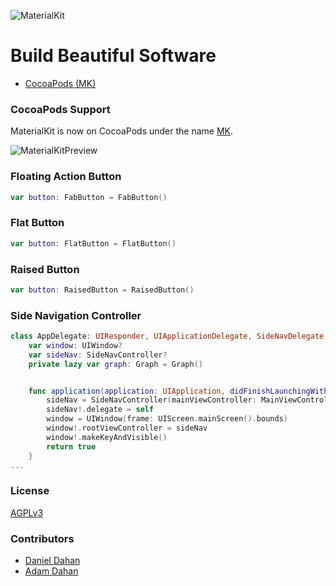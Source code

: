 ![MaterialKit](http://materialkit.io/MaterialKitLogo.png)

# Build Beautiful Software

* [CocoaPods (MK)](https://cocoapods.org/?q=MK)

### CocoaPods Support
MaterialKit is now on CocoaPods under the name [MK](https://cocoapods.org/?q=MK).


![MaterialKitPreview](http://www.materialkit.io/MaterialKitPreview.gif)


### Floating Action Button

```swift
var button: FabButton = FabButton()
```

### Flat Button

```swift
var button: FlatButton = FlatButton()
```

### Raised Button

```swift
var button: RaisedButton = RaisedButton()
```

### Side Navigation Controller

```swift
class AppDelegate: UIResponder, UIApplicationDelegate, SideNavDelegate {
	var window: UIWindow?
	var sideNav: SideNavController?
	private lazy var graph: Graph = Graph()


	func application(application: UIApplication, didFinishLaunchingWithOptions launchOptions: [NSObject: AnyObject]?) -> Bool {
		sideNav = SideNavController(mainViewController: MainViewController(), leftViewController: LeftViewController(), rightViewController: RightViewController())
		sideNav!.delegate = self
		window = UIWindow(frame: UIScreen.mainScreen().bounds)
		window!.rootViewController = sideNav
		window!.makeKeyAndVisible()
		return true
	}
...
```

### License


[AGPLv3](http://choosealicense.com/licenses/agpl-3.0/)


### Contributors


* [Daniel Dahan](https://github.com/danieldahan)
* [Adam Dahan](https://github.com/adamdahan)
